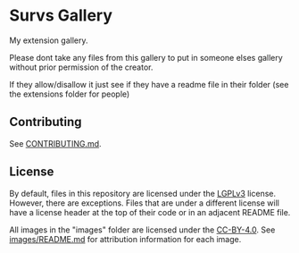 # Survs Gallery

My extension gallery.


Please dont take any files from this gallery to put in someone elses gallery without prior permission of the creator.

If they allow/disallow it just see if they have a readme file in their folder (see the extensions folder for people)

## Contributing

See [CONTRIBUTING.md](CONTRIBUTING.md).

## License

By default, files in this repository are licensed under the [LGPLv3](licenses/lgpl-3.0.txt) license. However, there are exceptions. Files that are under a different license will have a license header at the top of their code or in an adjacent README file.

All images in the "images" folder are licensed under the [CC-BY-4.0](licenses/CC-BY-4.0.txt). See [images/README.md](site-files/images/README.md) for attribution information for each image.
